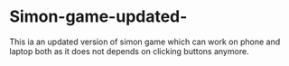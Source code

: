 # Simon-game-updated-
This ia an updated version of simon game which can work on phone and laptop both as it does not depends on clicking buttons anymore.
